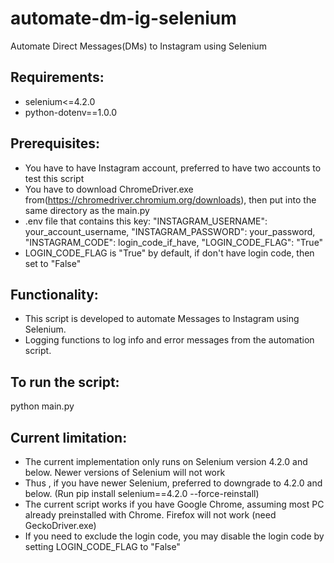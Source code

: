 # automate-dm-ig-selenium
Automate Direct Messages(DMs) to Instagram using Selenium

## Requirements:
- selenium<=4.2.0
- python-dotenv==1.0.0

## Prerequisites:
- You have to have Instagram account, preferred to have two accounts to test this script
- You have to download ChromeDriver.exe from(https://chromedriver.chromium.org/downloads), then put into the same directory as the main.py
- .env file that contains this key: "INSTAGRAM_USERNAME": your_account_username, "INSTAGRAM_PASSWORD": your_password, "INSTAGRAM_CODE": login_code_if_have, "LOGIN_CODE_FLAG": "True"
- LOGIN_CODE_FLAG is "True" by default, if don't have login code, then set to "False"

## Functionality:
- This script is developed to automate Messages to Instagram using Selenium.
- Logging functions to log info and error messages from the automation script.

## To run the script:
python main.py

## Current limitation:
- The current implementation only runs on Selenium version 4.2.0 and below. Newer versions of Selenium will not work
- Thus , if you have newer Selenium, preferred to downgrade to 4.2.0 and below. (Run pip install selenium==4.2.0 --force-reinstall)
- The current script works if you have Google Chrome, assuming most PC already preinstalled with Chrome. Firefox will not work (need GeckoDriver.exe)
- If you need to exclude the login code, you may disable the login code by setting LOGIN_CODE_FLAG to "False"

